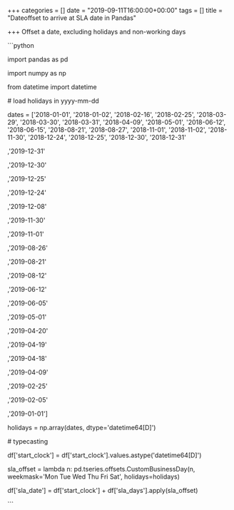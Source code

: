 +++
categories = []
date = "2019-09-11T16:00:00+00:00"
tags = []
title = "Dateoffset to arrive at SLA date in Pandas"

+++
Offset a date, excluding holidays and non-working days

<!--more-->

\`\`\`python

import pandas as pd

import numpy as np

from datetime import datetime

\# load holidays in yyyy-mm-dd

dates = \['2018-01-01', '2018-01-02', '2018-02-16', '2018-02-25', '2018-03-29', '2018-03-30', '2018-03-31', '2018-04-09', '2018-05-01', '2018-06-12', '2018-06-15', '2018-08-21', '2018-08-27', '2018-11-01', '2018-11-02', '2018-11-30', '2018-12-24', '2018-12-25', '2018-12-30', '2018-12-31'

,'2019-12-31'

,'2019-12-30'

,'2019-12-25'

,'2019-12-24'

,'2019-12-08'

,'2019-11-30'

,'2019-11-01'

,'2019-08-26'

,'2019-08-21'

,'2019-08-12'

,'2019-06-12'

,'2019-06-05'

,'2019-05-01'

,'2019-04-20'

,'2019-04-19'

,'2019-04-18'

,'2019-04-09'

,'2019-02-25'

,'2019-02-05'

,'2019-01-01'\]

holidays = np.array(dates, dtype='datetime64\[D\]')

\# typecasting

df\['start_clock'\] = df\['start_clock'\].values.astype('datetime64\[D\]')

sla_offset = lambda n: pd.tseries.offsets.CustomBusinessDay(n, weekmask='Mon Tue Wed Thu Fri Sat', holidays=holidays) 

df\['sla_date'\] = df\['start_clock'\] + df\['sla_days'\].apply(sla_offset)

\`\`\`
